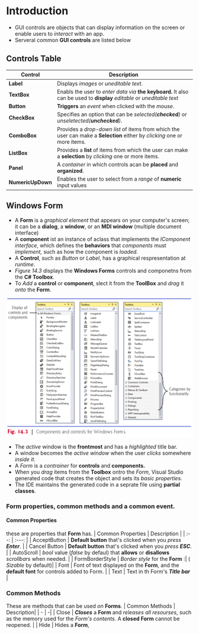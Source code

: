 # Introduction
+ GUI controls are objects that can display information on the screen or enable users to _interact_ with an app.
+ Serveral common __GUI controls__ are listed below

## Controls Table

| Control | Description |
| ------ | --- |
| __Label__ | Displays _images_ or _uneditable text_. |
| __TextBox__ | Enabls the user to _enter data via_ __the keyboard.__ It  also can be used to __display__ _editable_ or _uneditable text_ |
| __Button__ | __Triggers__ an _event_ when clicked with the _mouse_. |
| __CheckBox__ | Specifies an option that can be _selected(__checked__)_ or _unseletected(__unchecked__)_. |
| __ComboBox__ | Provides a _drop-down list_ of items from which the user can make a __Selection__ either by _clicking_ one or more items. |
| __ListBox__ | Provides a __list__ of items from which the user can make a __selection__ by _clicking_ one or more items. |
| __Panel__ | A _container_ in which  controls acan be __placed__ and __organized__. |
| __NumericUpDown__ | Enables the user to select from a _range_ of __numeric__ input values
## Windows Form
+ A __Form__ is a _graphical element_ that appears on your computer's screen; it can be a __dialog__, a __window__, or an __MDI window__ (multiple document interface)
+ A __component__ ist an instance of aclass that implements the _IComponent interface_, which defines the __behaviors__ that _components_ must _implement,_ such as how the component is _loaded._
+ A __Control__, such as _Button_ or _Label_, has a graphical respresentation at _runtime_.
+ _Figure 14.3_ displays the __Windows Forms__ controls and componetns  from the __C# Toolbox__.
+ To _Add_ a __control__ or __component__, slect it from the __ToolBox__ and _drag_ it _onto_ the __Form__.

![image not working][fig14]

+ The _active_ window is the __frontmost__ and has a _highlighted_ title bar.
+ A window becomes the _active window_ when the user _clicks_ somewhere _inside it_.
+ A _Form_ is a _contrainer_ for __controls__ and __components.__
+ When you _drag_ items from the __Toolbox__ ontro the _Form_, Visual Studio generated code that creates the object and sets its _basic properties_.
+ The IDE maintains the generated code in a seprate file using __partial classes__.
### Form properties, common methods and a common event.
#### Common Properties
these are properties that __Form__ has.
| Common Properties | Description |
| :--: | :---: |
| AcceptButton | __Default button__ that's clicked when you _press __Enter___. |
| Cancel Button | __Default button__ that's clicked when you _press __ESC___. |
| AutoScroll | _bool_ value (_false_ by defaul) that __allows__ or __disallows__ _scrollbars_ when needed. |
| FormBorderStyle | _Border style_ for the __Form__ :\| ( _Sizable_ by default)| 
| Font | Font of text displayed on the __Form__, and the __default font__ for controls added to Form. |
| Text | Text in th Form's ___Title bar___ |
### Common Methods
These are methods that can be used _on_ __Forms__.
| Common Methods | Description|
| - | -|
| Close | ___Closes___ a __Form__ and _releases all resourses_, such as the memory used for the _Form's contents_. A __closed Form__ cannot be reopened. |
| Hide | Hides a __Form__, 









[fig14]: img/fig_14_3.png
